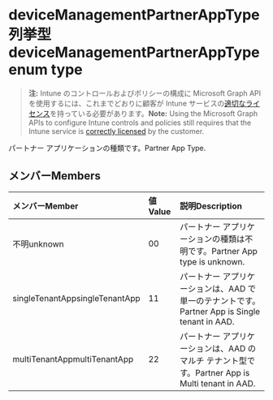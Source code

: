# <a name="devicemanagementpartnerapptype-enum-type"></a><span data-ttu-id="7b227-101">deviceManagementPartnerAppType 列挙型</span><span class="sxs-lookup"><span data-stu-id="7b227-101">deviceManagementPartnerAppType enum type</span></span>

> <span data-ttu-id="7b227-102">**注:** Intune のコントロールおよびポリシーの構成に Microsoft Graph API を使用するには、これまでどおりに顧客が Intune サービスの[適切なライセンス](https://go.microsoft.com/fwlink/?linkid=839381)を持っている必要があります。</span><span class="sxs-lookup"><span data-stu-id="7b227-102">**Note:** Using the Microsoft Graph APIs to configure Intune controls and policies still requires that the Intune service is [correctly licensed](https://go.microsoft.com/fwlink/?linkid=839381) by the customer.</span></span>

<span data-ttu-id="7b227-103">パートナー アプリケーションの種類です。</span><span class="sxs-lookup"><span data-stu-id="7b227-103">Partner App Type.</span></span>
## <a name="members"></a><span data-ttu-id="7b227-104">メンバー</span><span class="sxs-lookup"><span data-stu-id="7b227-104">Members</span></span>
|<span data-ttu-id="7b227-105">メンバー</span><span class="sxs-lookup"><span data-stu-id="7b227-105">Member</span></span>|<span data-ttu-id="7b227-106">値</span><span class="sxs-lookup"><span data-stu-id="7b227-106">Value</span></span>|<span data-ttu-id="7b227-107">説明</span><span class="sxs-lookup"><span data-stu-id="7b227-107">Description</span></span>|
|:---|:---|:---|
|<span data-ttu-id="7b227-108">不明</span><span class="sxs-lookup"><span data-stu-id="7b227-108">unknown</span></span>|<span data-ttu-id="7b227-109">0</span><span class="sxs-lookup"><span data-stu-id="7b227-109">0</span></span>|<span data-ttu-id="7b227-110">パートナー アプリケーションの種類は不明です。</span><span class="sxs-lookup"><span data-stu-id="7b227-110">Partner App type is unknown.</span></span>|
|<span data-ttu-id="7b227-111">singleTenantApp</span><span class="sxs-lookup"><span data-stu-id="7b227-111">singleTenantApp</span></span>|<span data-ttu-id="7b227-112">1</span><span class="sxs-lookup"><span data-stu-id="7b227-112">1</span></span>|<span data-ttu-id="7b227-113">パートナー アプリケーションは、AAD で単一のテナントです。</span><span class="sxs-lookup"><span data-stu-id="7b227-113">Partner App is Single tenant in AAD.</span></span>|
|<span data-ttu-id="7b227-114">multiTenantApp</span><span class="sxs-lookup"><span data-stu-id="7b227-114">multiTenantApp</span></span>|<span data-ttu-id="7b227-115">2</span><span class="sxs-lookup"><span data-stu-id="7b227-115">2</span></span>|<span data-ttu-id="7b227-116">パートナー アプリケーションは、AAD のマルチ テナント型です。</span><span class="sxs-lookup"><span data-stu-id="7b227-116">Partner App is Multi tenant in AAD.</span></span>|



